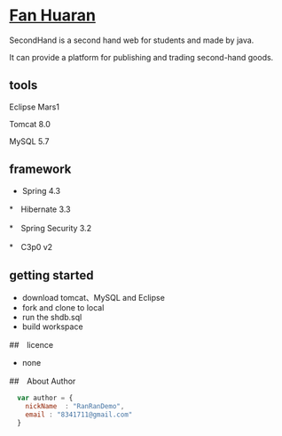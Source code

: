 # [Fan Huaran](https://github.com/FanHuaRan)
SecondHand is a second hand web for students and made by java.

It can provide a platform for publishing and trading second-hand goods.

## tools

Eclipse Mars1

Tomcat 8.0

MySQL 5.7

## framework

* Spring 4.3

*　Hibernate 3.3

*　Spring Security 3.2

*　C3p0 v2

## getting started

* download tomcat、MySQL and Eclipse
* fork and clone to local
* run the shdb.sql
* build workspace

##　licence
* none

##　About Author
```javascript
  var author = {
    nickName  : "RanRanDemo",
    email : "8341711@gmail.com"
  }
```
